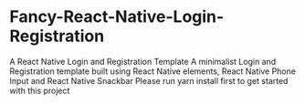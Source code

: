 # Fancy-React-Native-Login-Registration
A React Native Login and Registration Template
A minimalist Login and Registration template built using React Native elements, React Native Phone Input and React Native Snackbar
Please run yarn install first to get started with this project
